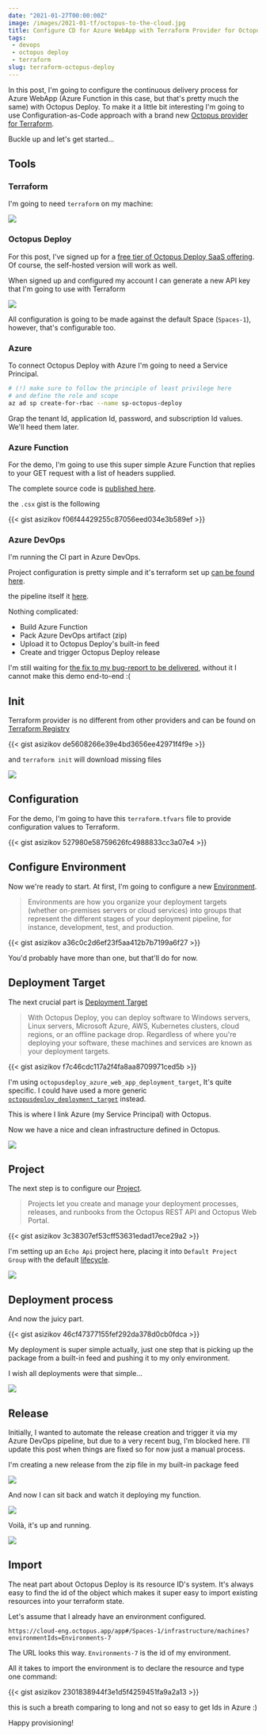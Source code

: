 ```yaml
---
date: "2021-01-27T00:00:00Z"
image: /images/2021-01-tf/octopus-to-the-cloud.jpg
title: Configure CD for Azure WebApp with Terraform Provider for Octopus Deploy
tags: 
 - devops
 - octopus deploy
 - terraform
slug: terraform-octopus-deploy 
---
```


In this post, I'm going to configure the continuous delivery process for Azure WebApp (Azure Function in this case, but that's pretty much the same) with Octopus Deploy. To make it a little bit interesting I'm going to use Configuration-as-Code approach with a brand new [Octopus provider for Terraform](https://registry.terraform.io/providers/OctopusDeployLabs/octopusdeploy/latest).

Buckle up and let's get started...

## Tools

### Terraform

I'm going to need `terraform` on my machine:

![](/images/2021-01-tf/tf.png)

### Octopus Deploy

For this post, I've signed up for a [free tier of Octopus Deploy SaaS offering](https://octopus.com/start/cloud). Of course, the self-hosted version will work as well.

When signed up and configured my account I can generate a new API key that I'm going to use with Terraform

![](/images/2021-01-tf/api-key.png)

All configuration is going to be made against the default Space (`Spaces-1`), however, that's configurable too.

### Azure 

To connect Octopus Deploy with Azure I'm going to need a Service Principal.

```bash
# (!) make sure to follow the principle of least privilege here 
# and define the role and scope
az ad sp create-for-rbac --name sp-octopus-deploy
```

Grap the tenant Id, application Id, password, and subscription Id values. We'll heed them later.

### Azure Function

For the demo, I'm going to use this super simple Azure Function that replies to your GET request with a list of headers supplied.

The complete source code is [published here](https://github.com/asizikov/terraform-octopus-deploy/tree/main/src/echo_api).

the `.csx` gist is the following

{{< gist asizikov f06f44429255c87056eed034e3b589ef >}}

### Azure DevOps

I'm running the CI part in Azure DevOps.

Project configuration is pretty simple and it's terraform set up [can be found here](https://github.com/asizikov/terraform-octopus-deploy/tree/main/infra/azure_devops).

the pipeline itself it [here](https://github.com/asizikov/terraform-octopus-deploy/blob/main/build/pipeline.yaml).

Nothing complicated: 
 * Build Azure Function
 * Pack Azure DevOps artifact (zip)
 * Upload it to Octopus Deploy's built-in feed
 * Create and trigger Octopus Deploy release 

I'm still waiting for [the fix to my bug-report to be delivered](https://help.octopus.com/t/cannot-set-up-an-integration-with-azure-devops/26216), without it I cannot make this demo end-to-end :(

## Init

Terraform provider is no different from other providers and can be found on [Terraform Registry](https://registry.terraform.io/providers/OctopusDeployLabs/octopusdeploy/latest)


{{< gist asizikov de5608266e39e4bd3656ee42971f4f9e >}}

and `terraform init` will download missing files

![](/images/2021-01-tf/init.png)

## Configuration

For the demo, I'm going to have this `terraform.tfvars` file to provide configuration values to Terraform.

{{< gist asizikov 527980e58759626fc4988833cc3a07e4 >}}


## Configure Environment

Now we're ready to start. At first, I'm going to configure a new [Environment](https://octopus.com/docs/infrastructure/environments).

> Environments are how you organize your deployment targets (whether on-premises servers or cloud services) into groups that represent the different stages of your deployment pipeline, for instance, development, test, and production.

{{< gist asizikov a36c0c2d6ef23f5aa412b7b7199a6f27 >}}

You'd probably have more than one, but that'll do for now.

## Deployment Target

The next crucial part is [Deployment Target](https://octopus.com/docs/infrastructure/deployment-targets)

>With Octopus Deploy, you can deploy software to Windows servers, Linux servers, Microsoft Azure, AWS, Kubernetes clusters, cloud regions, or an offline package drop. Regardless of where you're deploying your software, these machines and services are known as your deployment targets.

{{< gist asizikov f7c46cdc117a2f4fa8aa8709971ced5b >}}

I'm using `octopusdeploy_azure_web_app_deployment_target`, It's quite specific. I could have used a more generic [`octopusdeploy_deployment_target`](https://registry.terraform.io/providers/OctopusDeployLabs/octopusdeploy/latest/docs/resources/deployment_target) instead.

This is where I link Azure (my Service Principal) with Octopus.

Now we have a nice and clean infrastructure defined in Octopus.

![](/images/2021-01-tf/environment.png)

## Project

The next step is to configure our [Project](https://octopus.com/docs/projects).

> Projects let you create and manage your deployment processes, releases, and runbooks from the Octopus REST API and Octopus Web Portal.

{{< gist asizikov 3c38307ef53cff53631edad17ece29a2 >}}

I'm setting up an `Echo Api` project here, placing it into `Default Project Group` with the default [lifecycle](https://octopus.com/docs/releases/lifecycles).

![](/images/2021-01-tf/project.png)

## Deployment process 

And now the juicy part. 

{{< gist asizikov 46cf47377155fef292da378d0cb0fdca >}}

My deployment is super simple actually, just one step that is picking up the package from a built-in feed and pushing it to my only environment. 

I wish all deployments were that simple...

![](/images/2021-01-tf/process.png)


## Release

Initially, I wanted to automate the release creation and trigger it via my Azure DevOps pipeline, but due to a very recent bug, I'm blocked here. I'll update this post when things are fixed so for now just a manual process.

I'm creating a new release from the zip file in my built-in package feed

![](/images/2021-01-tf/release.png)

And now I can sit back and watch it deploying my function.

![](/images/2021-01-tf/deployment.png)

Voilà, it's up and running.

![](/images/2021-01-tf/running.png)

## Import

The neat part about Octopus Deploy is its resource ID's system. It's always easy to find the id of the object which makes it super easy to import existing resources into your terraform state.

Let's assume that I already have an environment configured. 

```
https://cloud-eng.octopus.app/app#/Spaces-1/infrastructure/machines?environmentIds=Environments-7
```

The URL looks this way. `Environments-7` is the id of my environment. 

All it takes to import the environment is to declare the resource and type one command:


{{< gist asizikov 2301838944f3e1d5f4259451fa9a2a13 >}}

this is such a breath comparing to long and not so easy to get Ids in Azure :)

Happy provisioning!